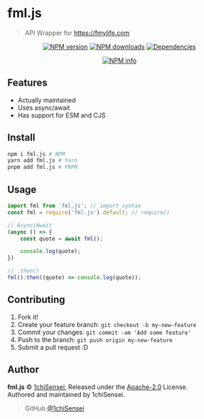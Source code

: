 # fml.js

> API Wrapper for <https://fmylife.com>

<div align="center">
	<p>
  		<a href="https://www.npmjs.com/package/fml.js"><img src="https://img.shields.io/npm/v/fml.js.svg?maxAge=3600" alt="NPM version" /></a>
  		<a href="https://www.npmjs.com/package/fml.js"><img src="https://img.shields.io/npm/dt/fml.js?maxAge=3600" alt="NPM downloads" /></a>
  		<a href="https://david-dm.org/Shukaaku/fml.js"><img src="https://david-dm.org/Shukaaku/fml.js/status.svg?maxAge=3600" alt="Dependencies" /></a>
 	</p>
 	<p>
  		<a href="https://nodei.co/npm/fml.js/"><img src="https://nodei.co/npm/fml.js.png?downloads=true&stars=true" alt="NPM info" /></a>
 	</p>
</div>

## Features

- Actually maintained
- Uses async/await
- Has support for ESM and CJS

## Install

```bash
npm i fml.js # NPM
yarn add fml.js # Yarn
pnpm add fml.js # PNPM
```

## Usage

```js
import fml from 'fml.js'; // import syntax
const fml = require('fml.js').default; // require()

// Async/Await
(async () => {
	const quote = await fml();

	console.log(quote);
})

// .then()
fml().then((quote) => console.log(quote));
```

## Contributing

1. Fork it!
2. Create your feature branch: `git checkout -b my-new-feature`
3. Commit your changes: `git commit -am 'Add some feature'`
4. Push to the branch: `git push origin my-new-feature`
5. Submit a pull request :D

## Author

**fml.js** © [1chiSensei](https://github.com/1chiSensei), Released under the [Apache-2.0](https://github.com/1chiSensei/fml.js/blob/main/LICENSE) License.<br>
Authored and maintained by 1chiSensei.

> GitHub [@1chiSensei](https://github.com/1chiSensei)
